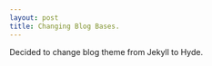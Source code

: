```yaml
---
layout: post
title: Changing Blog Bases.
---
```


Decided to change blog theme from Jekyll to Hyde.
